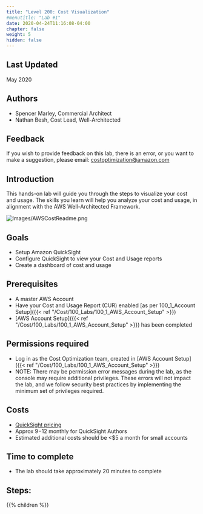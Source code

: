 ```yaml
---
title: "Level 200: Cost Visualization"
#menutitle: "Lab #1"
date: 2020-04-24T11:16:08-04:00
chapter: false
weight: 5
hidden: false
---
```

## Last Updated
May 2020

## Authors
- Spencer Marley, Commercial Architect
- Nathan Besh, Cost Lead, Well-Architected

## Feedback
If you wish to provide feedback on this lab, there is an error, or you want to make a suggestion, please email: costoptimization@amazon.com

## Introduction
 This hands-on lab will guide you through the steps to visualize your cost and usage. The skills you learn will help you analyze your cost and usage, in alignment with the AWS Well-Architected Framework.

![Images/AWSCostReadme.png](/Cost/200_5_Cost_Visualization/Images/AWSCostReadme.png)

## Goals
- Setup Amazon QuickSight
- Configure QuickSight to view your Cost and Usage reports
- Create a dashboard of cost and usage


## Prerequisites
- A master AWS Account
- Have your Cost and Usage Report (CUR) enabled [as per 100_1_Account Setup]({{< ref "/Cost/100_Labs/100_1_AWS_Account_Setup" >}})
- [AWS Account Setup]({{< ref "/Cost/100_Labs/100_1_AWS_Account_Setup" >}}) has been completed


## Permissions required
- Log in as the Cost Optimization team, created in [AWS Account Setup]({{< ref "/Cost/100_Labs/100_1_AWS_Account_Setup" >}})
- NOTE: There may be permission error messages during the lab, as the console may require additional privileges. These errors will not impact the lab, and we follow security best practices by implementing the minimum set of privileges required.


## Costs
- [QuickSight pricing](https://aws.amazon.com/quicksight/pricing/?nc=sn&loc=4)
- Approx $9-$12 monthly for QuickSight Authors
- Estimated additional costs should be <$5 a month for small accounts


## Time to complete
- The lab should take approximately 20 minutes to complete


## Steps:
{{% children  %}}

